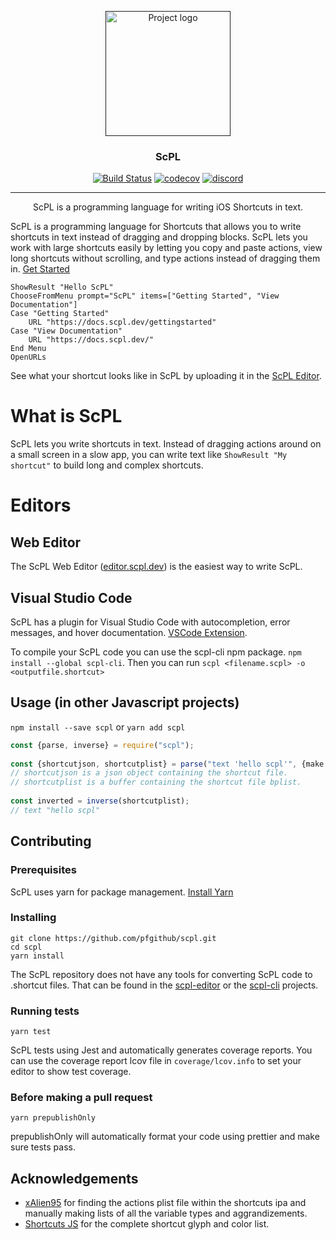 <p align="center">
  <a href="" rel="noopener">
 <img height=200px src="https://i.imgur.com/vIVZPVg.png" alt="Project logo"></a>
</p>

<h3 align="center">ScPL</h3>

<div align="center">

[![Build Status](https://travis-ci.org/pfgithub/scpl.png)](https://travis-ci.org/pfgithub/scpl) [![codecov](https://codecov.io/gh/pfgithub/scpl/branch/master/graph/badge.svg)](https://codecov.io/gh/pfgithub/scpl) [![discord](https://img.shields.io/discord/581979006463639565.svg?logo=discord&color=blue)](https://discord.gg/2qqfFKc)

</div>

---

<p align="center"> ScPL is a programming language for writing iOS Shortcuts in text.
    <br> 
</p>

<p>
    ScPL is a programming language for Shortcuts that allows you
    to write shortcuts in text instead of dragging and dropping
    blocks. ScPL lets you work with large shortcuts easily by
    letting you copy and paste actions, view long shortcuts without
    scrolling, and type actions instead of dragging them in.
    <a href="https://docs.scpl.dev/gettingstarted">Get Started</a>
</p>

<pre><code class="scpleditor language-scpleditor">ShowResult "Hello ScPL"
ChooseFromMenu prompt="ScPL" items=["Getting Started", "View Documentation"]
Case "Getting Started"
    URL "https://docs.scpl.dev/gettingstarted"
Case "View Documentation"
    URL "https://docs.scpl.dev/"
End Menu
OpenURLs</code></pre>

<p>See what your shortcut looks like in ScPL by uploading it in the <a href="https://editor.scpl.dev/">ScPL Editor</a>.</p>

<h1 id="whatisscpl">What is ScPL</h1>

<p>
    ScPL lets you write shortcuts in text. Instead of dragging actions
    around on a small screen in a slow app, you can write text like
    <code>ShowResult "My shortcut"</code> to build long and complex
    shortcuts.
</p>

<h1 id="editors">Editors</h1>

<h2 id="webeditor">Web Editor</h2>

<p>
    The ScPL Web Editor (<a href="https://editor.scpl.dev">editor.scpl.dev</a>)
    is the easiest way to write ScPL.
</p>

<h2 id="visualstudiocode">Visual Studio Code</h2>

<p>
    ScPL has a plugin for Visual Studio Code with autocompletion, error messages,
    and hover documentation.
    <a href="https://marketplace.visualstudio.com/items?itemname=pfg.vscode-shortcutslang-extension">VSCode Extension</a>.
</p>

<p>
    To compile your ScPL code you can use the scpl-cli npm package.
    <code>npm install --global scpl-cli</code>. Then you can run
    <code>scpl &lt;filename.scpl&gt; -o &lt;outputfile.shortcut&gt;</code>
</p>

## Usage (in other Javascript projects) <a name="usage"></a>

`npm install --save scpl` or `yarn add scpl`

```typescript
const {parse, inverse} = require("scpl");
 
const {shortcutjson, shortcutplist} = parse("text 'hello scpl'", {make: ["shortcutjson", "shortcutplist"]});
// shortcutjson is a json object containing the shortcut file.
// shortcutplist is a buffer containing the shortcut file bplist.
 
const inverted = inverse(shortcutplist);
// text "hello scpl"
```

## Contributing <a name="contributing"></a>

### Prerequisites
ScPL uses yarn for package management. [Install Yarn](https://yarnpkg.com/en/docs/install#debian-stable)

### Installing

```
git clone https://github.com/pfgithub/scpl.git
cd scpl
yarn install
```

The ScPL repository does not have any tools for converting ScPL code to .shortcut files. That can be found in the [scpl-editor](https://github.com/pfgithub/scpl-editor) or the [scpl-cli](https://github.com/pfgithub/scpl-cli) projects.

### Running tests <a name="tests"></a>

```
yarn test
```

ScPL tests using Jest and automatically generates coverage reports. You can use the coverage report lcov file in `coverage/lcov.info` to set your editor to show test coverage.

### Before making a pull request

```
yarn prepublishOnly
```

prepublishOnly will automatically format your code using prettier and make sure tests pass.

## Acknowledgements <a name="acknowledgement"></a>
- [xAlien95](https://github.com/xalien95/) for finding the actions plist file within the shortcuts ipa and manually making lists of all the variable types and aggrandizements.
- [Shortcuts JS](https://github.com/joshfarrant/shortcuts-js) for the complete shortcut glyph and color list.
